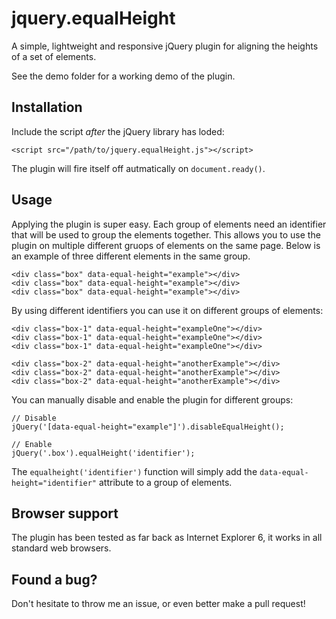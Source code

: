 # jquery.equalHeight

A simple, lightweight and responsive jQuery plugin for aligning the heights of a set of elements.

See the demo folder for a working demo of the plugin.

## Installation

Include the script *after* the jQuery library has loded:

    <script src="/path/to/jquery.equalHeight.js"></script>
    	
The plugin will fire itself off autmatically on `document.ready()`.

## Usage

Applying the plugin is super easy. Each group of elements need an identifier that will be used to group the elements together. This allows you to use the plugin on multiple different gruops of elements on the same page. Below is an example of three different elements in the same group.

    <div class="box" data-equal-height="example"></div>
    <div class="box" data-equal-height="example"></div>
    <div class="box" data-equal-height="example"></div>
    	
By using different identifiers you can use it on different groups of elements:

    <div class="box-1" data-equal-height="exampleOne"></div>
    <div class="box-1" data-equal-height="exampleOne"></div>
    <div class="box-1" data-equal-height="exampleOne"></div>
    
    <div class="box-2" data-equal-height="anotherExample"></div>
    <div class="box-2" data-equal-height="anotherExample"></div>
    <div class="box-2" data-equal-height="anotherExample"></div>
    	
You can manually disable and enable the plugin for different groups:

	// Disable
    jQuery('[data-equal-height="example"]').disableEqualHeight();
    
	// Enable
    jQuery('.box').equalHeight('identifier');
    
The `equalheight('identifier')` function will simply add the `data-equal-height="identifier"` attribute to a group of elements.

## Browser support

The plugin has been tested as far back as Internet Explorer 6, it works in all standard web browsers.

## Found a bug?

Don't hesitate to throw me an issue, or even better make a pull request!